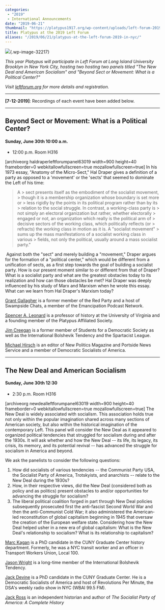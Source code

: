 ```yaml
---
categories:
 - "2019"
 - International Announcements
date: "2019-06-21"
thumbnail: "https://platypus1917.org/wp-content/uploads/left-forum-2019.jpg"
title: Platypus at the 2019 Left Forum
aliases: "/2019/06/21/platypus-at-the-left-forum-2019-in-nyc/"
---
```


![](%7B%7B%20site.baseurl%20%7D%7D/assets/left-forum-2019-announcement.png){.wp-image-32217}

*This year Platypus will participate in Left Forum at Long Island University Brooklyn in New York City, hosting two hosting two panels titled "The New Deal and American Socialism" and "Beyond Sect or Movement: What is a Political Center?"*

*Visit [leftforum.org](https://leftforum.org/)* *for more details and registration.*

------------------------------------------------------------------------

**[7-12-2019]**: Recordings of each event have been added below.

------------------------------------------------------------------------

**Beyond Sect or Movement: What is a Political Center?**
--------------------------------------------------------

#### Sunday, June 30th 10:00 a.m.
 - 12:00 p.m. Room H316

 [archiveorg haldraperleftforumpanel63019 width=900 height=40 frameborder=0 webkitallowfullscreen=true mozallowfullscreen=true]
In his 1973 essay, "Anatomy of the Micro-Sect," Hal Draper gives a definition of a party as opposed to a 'movement' or the 'sects' that seemed to dominate the Left of his time:

> A > sect presents itself as the embodiment of the socialist movement, > though it is a membership organization whose boundary is set more or > less rigidly by the points in its political program rather than by its > relation to the social struggle. In contrast, a working-class party is > not simply an electoral organization but rather, whether electorally > engaged or not, an organization which really is the political arm of > decisive sectors of the working class, which politically reflects (or > refracts) the working class in motion as it is. A "socialist movement" > sums up the mass manifestations of a socialist working class in various > fields, not only the political, usually around a mass socialist party."

 Against both the "sect" and merely building a "movement," Draper argues for the formation of a "political center," which would be different from a unification of sects, as a first step towards the goal of building a socialist party. How is our present moment similar to or different from that of Draper? What is a socialist party and what are the greatest obstacles today to its realization and how can those obstacles be met? Hal Draper was deeply influenced by his study of Marx and Marxism when he wrote this essay. What can we learn from Hal Draper's Marxism today?

[Grant Gallagher](https://platypus1917.org/category/event-speakers/grant-gallagher/) is a former member of the Red Party and a host of Swampside Chats, a member of the Emancipation Podcast Network.

[Spencer A. Leonard](https://platypus1917.org/category/event-speakers/spencer-a-leonard-event-speakers/) is a professor of history at the University of Virginia and a founding member of the Platypus Affiliated Society.

[Jim Creegan](https://platypus1917.org/category/event-speakers/jim-creegan/) is a former member of Students for a Democratic Society as well as the International Bolshevik Tendency and the Spartacist League.

[Michael Hirsch](https://platypus1917.org/category/event-speakers/michael-hirsch/) is an editor of New Politics Magazine and Portside News Service and a member of Democratic Socialists of America.

------------------------------------------------------------------------

**The New Deal and American Socialism**
---------------------------------------

#### Sunday, June 30th 12:30
 - 2:30 p.m. Room H316

 [archiveorg newdealleftforumpanel63019 width=900 height=40 frameborder=0 webkitallowfullscreen=true mozallowfullscreen=true]
The New Deal is widely associated with socialism. This association holds true not only within the popular imagination shared across many sections of American society, but also within the historical imagination of the contemporary Left. This panel will consider the New Deal as it appeared to organized political tendencies that struggled for socialism during and after the 1930s. It will ask whether and how the New Deal -- its life, its legacy, its crisis, its memory, and its potential revival -- has advanced the struggle for socialism in America and beyond.

We ask the panelists to consider the following questions:

1.  How did socialists of various tendencies -- the Communist Party USA, the Socialist Party of America, Trotskyists, and anarchists -- relate to the New Deal during the 1930s?
2.  How, in their respective views, did the New Deal (considered both as policy and as politics) present obstacles to and/or opportunities for advancing the struggle for socialism?
3.  The liberal political coalition forged in part through New Deal policies subsequently prosecuted first the anti-fascist Second World War and then the anti-Communist Cold War; it also administered the American-led reconstitution of global capitalism beginning in 1945 that oversaw the creation of the European welfare state. Considering how the New Deal helped usher in a new era of global capitalism: What is the New Deal's relationship to socialism? What is its relationship to capitalism?

[Marc Kagan](https://platypus1917.org/category/event-speakers/marc-kagan/) is a PhD candidate in the CUNY Graduate Center history department. Formerly, he was a NYC transit worker and an officer in Transport Workers Union, Local 100.

[Jason Wright](https://platypus1917.org/category/event-speakers/jason-wright-event-speakers/) is a long-time member of the International Bolshevik Tendency.

[Jack Devine](https://platypus1917.org/category/event-speakers/jack-devine-event-speakers/) is a PhD candidate in the CUNY Graduate Center. He is a Democratic Socialists of America and host of Revolutions Per Minute, the DSA's weekly radio show in NYC (WBAI 99.5 FM).

[Jack Ross](https://platypus1917.org/category/event-speakers/jack-ross/) is an independent historian and author of *The Socialist Party of America: A Complete History*
